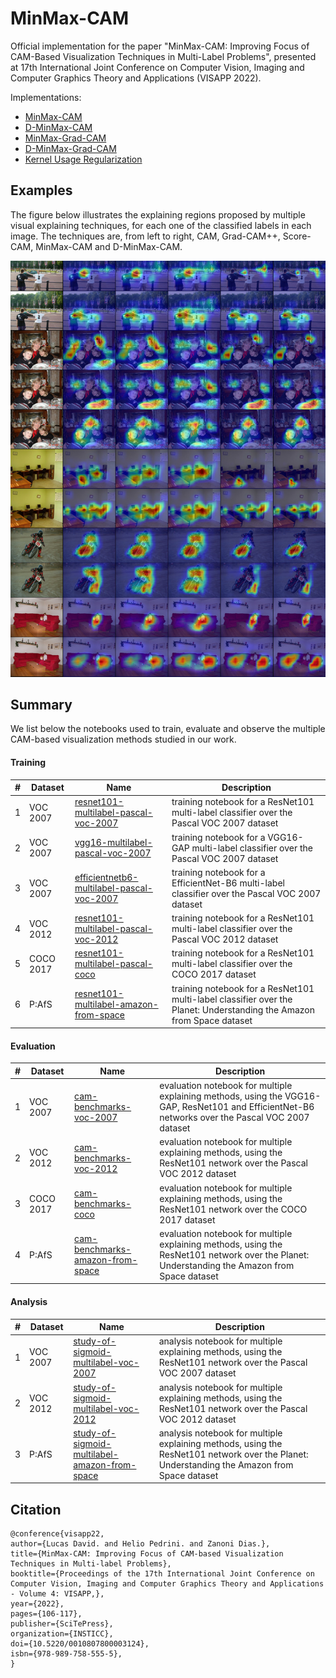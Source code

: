 # MinMax-CAM

Official implementation for the paper "MinMax-CAM: Improving Focus of CAM-Based Visualization Techniques in Multi-Label Problems",
presented at 17th International Joint Conference on Computer Vision, Imaging and Computer Graphics Theory and Applications (VISAPP 2022).

Implementations:

- [MinMax-CAM](src/minmax.py#L21)
- [D-MinMax-CAM](src/minmax.py#L52)
- [MinMax-Grad-CAM](src/minmax.py#L89)
- [D-MinMax-Grad-CAM](src/minmax.py#L122)
- [Kernel Usage Regularization](src/kur.py)

## Examples
The figure below illustrates the explaining regions proposed by multiple visual explaining techniques,
for each one of the classified labels in each image.
The techniques are, from left to right, CAM, Grad-CAM++, Score-CAM, MinMax-CAM and D-MinMax-CAM.

![Comparison of CAM methods in the Pascal VOC 2012 dataset.](assets/cover.jpg)

## Summary

We list below the notebooks used to train, evaluate and observe the multiple CAM-based visualization methods studied in our work.

#### Training

| #   | Dataset   | Name | Description |
| --- | --------- | ---- | ----------- |
| 1   | VOC 2007  | [resnet101-multilabel-pascal-voc-2007](notebooks/experiments/1-training/resnet101-multilabel-pascal-voc-2007.ipynb) | training notebook for a ResNet101 multi-label classifier over the Pascal VOC 2007 dataset |
| 2   | VOC 2007  | [vgg16-multilabel-pascal-voc-2007](notebooks/experiments/1-training/vgg16-multilabel-pascal-voc-2007.ipynb) | training notebook for a VGG16-GAP multi-label classifier over the Pascal VOC 2007 dataset |
| 3   | VOC 2007  | [efficientnetb6-multilabel-pascal-voc-2007](notebooks/experiments/1-training/efficientnetb6-multilabel-pascal-voc-2007.ipynb) | training notebook for a EfficientNet-B6 multi-label classifier over the Pascal VOC 2007 dataset |
| 4   | VOC 2012  | [resnet101-multilabel-pascal-voc-2012](notebooks/experiments/1-training/resnet101-multilabel-pascal-voc-2012.ipynb) | training notebook for a ResNet101 multi-label classifier over the Pascal VOC 2012 dataset |
| 5   | COCO 2017 | [resnet101-multilabel-pascal-coco](notebooks/experiments/1-training/resnet101-multilabel-pascal-coco.ipynb) | training notebook for a ResNet101 multi-label classifier over the COCO 2017 dataset |
| 6   | P:AfS     | [resnet101-multilabel-amazon-from-space](notebooks/experiments/1-training/resnet101-multilabel-amazon-from-space.ipynb) | training notebook for a ResNet101 multi-label classifier over the Planet: Understanding the Amazon from Space dataset |

#### Evaluation

| #   | Dataset    | Name | Description |
| --- | ---------- | ---- | ----------- |
| 1   | VOC 2007   | [cam-benchmarks-voc-2007](notebooks/experiments/2-benchmarks/cam-benchmarks-voc-2007.ipynb) | evaluation notebook for multiple explaining methods, using the VGG16-GAP, ResNet101 and EfficientNet-B6 networks over the Pascal VOC 2007 dataset |
| 2   | VOC 2012   | [cam-benchmarks-voc-2012](notebooks/experiments/2-benchmarks/cam-benchmarks-voc-2012.ipynb) | evaluation notebook for multiple explaining methods, using the ResNet101 network over the Pascal VOC 2012 dataset |
| 3   | COCO 2017  | [cam-benchmarks-coco](notebooks/experiments/2-benchmarks/cam-benchmarks-coco.ipynb)         | evaluation notebook for multiple explaining methods, using the ResNet101 network over the COCO 2017 dataset |
| 4   | P:AfS      | [cam-benchmarks-amazon-from-space](notebooks/experiments/2-benchmarks/cam-benchmarks-amazon-from-space.ipynb) | evaluation notebook for multiple explaining methods, using the ResNet101 network over the Planet: Understanding the Amazon from Space dataset |

#### Analysis

| #   | Dataset    | Name | Description |
| --- | ---------- | ---- | ----------- |
| 1   | VOC 2007   | [study-of-sigmoid-multilabel-voc-2007](notebooks/experiments/3-analysis/study-of-sigmoid-multilabel-voc-2007.ipynb) | analysis notebook for multiple explaining methods, using the ResNet101 network over the Pascal VOC 2007 dataset |
| 2   | VOC 2012   | [study-of-sigmoid-multilabel-voc-2012](notebooks/experiments/3-analysis/study-of-sigmoid-multilabel-voc-2012.ipynb) | analysis notebook for multiple explaining methods, using the ResNet101 network over the Pascal VOC 2012 dataset |
| 3   | P:AfS      | [study-of-sigmoid-multilabel-amazon-from-space](notebooks/experiments/3-analysis/study-of-sigmoid-multilabel-amazon-from-space.ipynb) | analysis notebook for multiple explaining methods, using the ResNet101 network over the Planet: Understanding the Amazon from Space dataset |

## Citation

```
@conference{visapp22,
author={Lucas David. and Helio Pedrini. and Zanoni Dias.},
title={MinMax-CAM: Improving Focus of CAM-based Visualization Techniques in Multi-label Problems},
booktitle={Proceedings of the 17th International Joint Conference on Computer Vision, Imaging and Computer Graphics Theory and Applications - Volume 4: VISAPP,},
year={2022},
pages={106-117},
publisher={SciTePress},
organization={INSTICC},
doi={10.5220/0010807800003124},
isbn={978-989-758-555-5},
}
```
